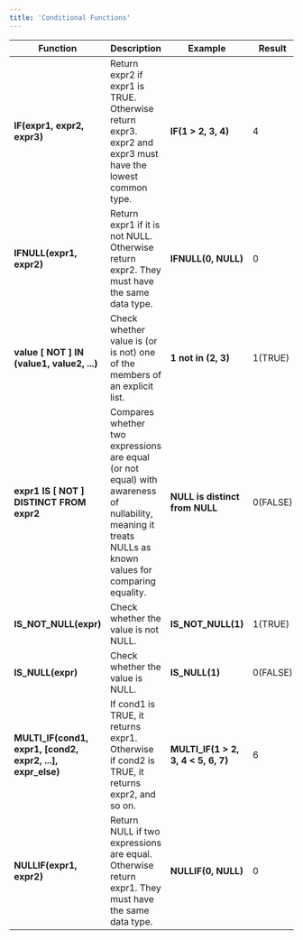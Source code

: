 ```yaml
---
title: 'Conditional Functions'
---
```


| Function                                                   | Description                                                                                                                                        | Example                                                                                     | Result                   |
|------------------------------------------------------------|----------------------------------------------------------------------------------------------------------------------------------------------------|---------------------------------------------------------------------------------------------|--------------------------|
| **IF(expr1, expr2, expr3)**                                | Return expr2 if expr1 is TRUE. Otherwise return expr3. expr2 and expr3 must have the lowest common type.                                 | **IF(1 > 2, 3, 4)**                                                                         | 4                        |
| **IFNULL(expr1, expr2)**                                   | Return expr1 if it is not NULL. Otherwise return expr2. They must have the same data type.                                                     | **IFNULL(0, NULL)**                                                                         | 0                        |
| **value [ NOT ] IN (value1, value2, ...)**                 | Check whether value is (or is not) one of the members of an explicit list.                                                                         | **1 not in (2, 3)**                                                                         | 1(TRUE)                  |
| **expr1 IS [ NOT ] DISTINCT FROM expr2**                    | Compares whether two expressions are equal (or not equal) with awareness of nullability, meaning it treats NULLs as known values for comparing equality. | **NULL is distinct from NULL** | 0(FALSE) |
| **IS_NOT_NULL(expr)**                                      | Check whether the value is not NULL.                                                                                                               | **IS_NOT_NULL(1)**                                                                          | 1(TRUE)                  |
| **IS_NULL(expr)**                                          | Check whether the value is NULL.                                                                                                                   | **IS_NULL(1)**                                                                              | 0(FALSE)                 |
| **MULTI_IF(cond1, expr1, [cond2, expr2, ...], expr_else)** | If cond1 is TRUE, it returns expr1. Otherwise if cond2 is TRUE, it returns expr2, and so on.                                               | **MULTI_IF(1 > 2, 3, 4 < 5, 6, 7)**                                                         | 6                        |
| **NULLIF(expr1, expr2)**                                   | Return NULL if two expressions are equal. Otherwise return expr1. They must have the same data type.                                             | **NULLIF(0, NULL)**                                                                         | 0                        |

